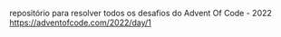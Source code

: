 repositório para resolver todos os desafios do Advent Of Code - 2022
https://adventofcode.com/2022/day/1

